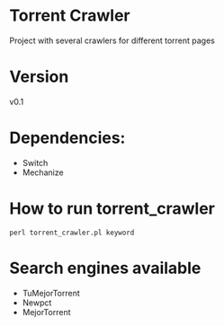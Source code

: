 # Torrent Crawler
Project with several crawlers for different torrent pages

# Version
v0.1

# Dependencies:
- Switch
- Mechanize

# How to run torrent_crawler
```
perl torrent_crawler.pl keyword
```

# Search engines available
- TuMejorTorrent
- Newpct
- MejorTorrent
